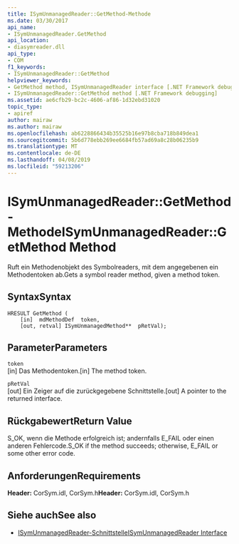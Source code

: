 ```yaml
---
title: ISymUnmanagedReader::GetMethod-Methode
ms.date: 03/30/2017
api_name:
- ISymUnmanagedReader.GetMethod
api_location:
- diasymreader.dll
api_type:
- COM
f1_keywords:
- ISymUnmanagedReader::GetMethod
helpviewer_keywords:
- GetMethod method, ISymUnmanagedReader interface [.NET Framework debugging]
- ISymUnmanagedReader::GetMethod method [.NET Framework debugging]
ms.assetid: ae6cfb29-bc2c-4606-af86-1d32ebd31020
topic_type:
- apiref
author: mairaw
ms.author: mairaw
ms.openlocfilehash: ab6228866434b35525b16e97b8cba718b849dea1
ms.sourcegitcommit: 5b6d778ebb269ee6684fb57ad69a8c28b06235b9
ms.translationtype: MT
ms.contentlocale: de-DE
ms.lasthandoff: 04/08/2019
ms.locfileid: "59213206"
---
```

# <a name="isymunmanagedreadergetmethod-method"></a><span data-ttu-id="5ff15-102">ISymUnmanagedReader::GetMethod-Methode</span><span class="sxs-lookup"><span data-stu-id="5ff15-102">ISymUnmanagedReader::GetMethod Method</span></span>
<span data-ttu-id="5ff15-103">Ruft ein Methodenobjekt des Symbolreaders, mit dem angegebenen ein Methodentoken ab.</span><span class="sxs-lookup"><span data-stu-id="5ff15-103">Gets a symbol reader method, given a method token.</span></span>  
  
## <a name="syntax"></a><span data-ttu-id="5ff15-104">Syntax</span><span class="sxs-lookup"><span data-stu-id="5ff15-104">Syntax</span></span>  
  
```  
HRESULT GetMethod (  
    [in]  mdMethodDef  token,  
    [out, retval] ISymUnmanagedMethod**  pRetVal);  
```  
  
## <a name="parameters"></a><span data-ttu-id="5ff15-105">Parameter</span><span class="sxs-lookup"><span data-stu-id="5ff15-105">Parameters</span></span>  
 `token`  
 <span data-ttu-id="5ff15-106">[in] Das Methodentoken.</span><span class="sxs-lookup"><span data-stu-id="5ff15-106">[in] The method token.</span></span>  
  
 `pRetVal`  
 <span data-ttu-id="5ff15-107">[out] Ein Zeiger auf die zurückgegebene Schnittstelle.</span><span class="sxs-lookup"><span data-stu-id="5ff15-107">[out] A pointer to the returned interface.</span></span>  
  
## <a name="return-value"></a><span data-ttu-id="5ff15-108">Rückgabewert</span><span class="sxs-lookup"><span data-stu-id="5ff15-108">Return Value</span></span>  
 <span data-ttu-id="5ff15-109">S_OK, wenn die Methode erfolgreich ist; andernfalls E_FAIL oder einen anderen Fehlercode.</span><span class="sxs-lookup"><span data-stu-id="5ff15-109">S_OK if the method succeeds; otherwise, E_FAIL or some other error code.</span></span>  
  
## <a name="requirements"></a><span data-ttu-id="5ff15-110">Anforderungen</span><span class="sxs-lookup"><span data-stu-id="5ff15-110">Requirements</span></span>  
 <span data-ttu-id="5ff15-111">**Header:** CorSym.idl, CorSym.h</span><span class="sxs-lookup"><span data-stu-id="5ff15-111">**Header:** CorSym.idl, CorSym.h</span></span>  
  
## <a name="see-also"></a><span data-ttu-id="5ff15-112">Siehe auch</span><span class="sxs-lookup"><span data-stu-id="5ff15-112">See also</span></span>

- [<span data-ttu-id="5ff15-113">ISymUnmanagedReader-Schnittstelle</span><span class="sxs-lookup"><span data-stu-id="5ff15-113">ISymUnmanagedReader Interface</span></span>](../../../../docs/framework/unmanaged-api/diagnostics/isymunmanagedreader-interface.md)
